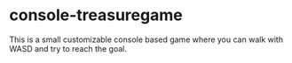 # console-treasuregame
This is a small customizable console based game where you can walk with WASD and try to reach the goal.
